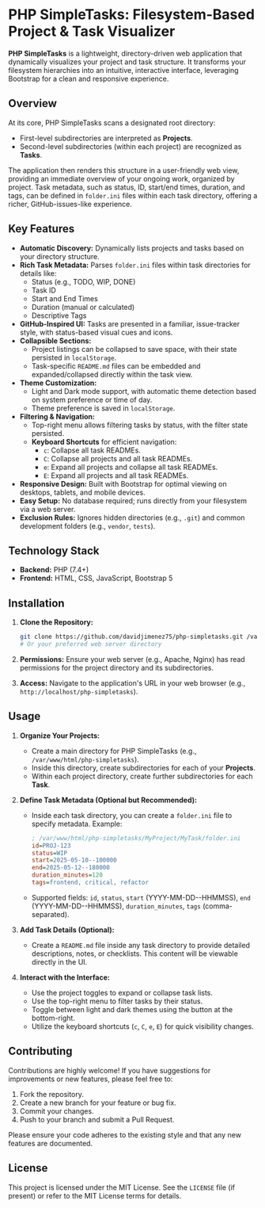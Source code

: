 <!-- filepath: /var/www/html/php-simpletasks/README.md -->
# PHP SimpleTasks: Filesystem-Based Project & Task Visualizer

**PHP SimpleTasks** is a lightweight, directory-driven web application that dynamically visualizes your project and task structure. It transforms your filesystem hierarchies into an intuitive, interactive interface, leveraging Bootstrap for a clean and responsive experience.

## Overview

At its core, PHP SimpleTasks scans a designated root directory:
-   First-level subdirectories are interpreted as **Projects**.
-   Second-level subdirectories (within each project) are recognized as **Tasks**.

The application then renders this structure in a user-friendly web view, providing an immediate overview of your ongoing work, organized by project. Task metadata, such as status, ID, start/end times, duration, and tags, can be defined in `folder.ini` files within each task directory, offering a richer, GitHub-issues-like experience.

## Key Features

-   **Automatic Discovery:** Dynamically lists projects and tasks based on your directory structure.
-   **Rich Task Metadata:** Parses `folder.ini` files within task directories for details like:
    -   Status (e.g., TODO, WIP, DONE)
    -   Task ID
    -   Start and End Times
    -   Duration (manual or calculated)
    -   Descriptive Tags
-   **GitHub-Inspired UI:** Tasks are presented in a familiar, issue-tracker style, with status-based visual cues and icons.
-   **Collapsible Sections:**
    -   Project listings can be collapsed to save space, with their state persisted in `localStorage`.
    -   Task-specific `README.md` files can be embedded and expanded/collapsed directly within the task view.
-   **Theme Customization:**
    -   Light and Dark mode support, with automatic theme detection based on system preference or time of day.
    -   Theme preference is saved in `localStorage`.
-   **Filtering & Navigation:**
    -   Top-right menu allows filtering tasks by status, with the filter state persisted.
    -   **Keyboard Shortcuts** for efficient navigation:
        -   `c`: Collapse all task READMEs.
        -   `C`: Collapse all projects and all task READMEs.
        -   `e`: Expand all projects and collapse all task READMEs.
        -   `E`: Expand all projects and all task READMEs.
-   **Responsive Design:** Built with Bootstrap for optimal viewing on desktops, tablets, and mobile devices.
-   **Easy Setup:** No database required; runs directly from your filesystem via a web server.
-   **Exclusion Rules:** Ignores hidden directories (e.g., `.git`) and common development folders (e.g., `vendor`, `tests`).

## Technology Stack

-   **Backend:** PHP (7.4+)
-   **Frontend:** HTML, CSS, JavaScript, Bootstrap 5

## Installation

1.  **Clone the Repository:**
    ```bash
    git clone https://github.com/davidjimenez75/php-simpletasks.git /var/www/html/php-simpletasks
    # Or your preferred web server directory
    ```

2.  **Permissions:**
    Ensure your web server (e.g., Apache, Nginx) has read permissions for the project directory and its subdirectories.

3.  **Access:**
    Navigate to the application's URL in your web browser (e.g., `http://localhost/php-simpletasks`).

## Usage

1.  **Organize Your Projects:**
    -   Create a main directory for PHP SimpleTasks (e.g., `/var/www/html/php-simpletasks`).
    -   Inside this directory, create subdirectories for each of your **Projects**.
    -   Within each project directory, create further subdirectories for each **Task**.

2.  **Define Task Metadata (Optional but Recommended):**
    -   Inside each task directory, you can create a `folder.ini` file to specify metadata. Example:
        ```ini
        ; /var/www/html/php-simpletasks/MyProject/MyTask/folder.ini
        id=PROJ-123
        status=WIP
        start=2025-05-10--100000
        end=2025-05-12--180000
        duration_minutes=120 
        tags=frontend, critical, refactor
        ```
    -   Supported fields: `id`, `status`, `start` (YYYY-MM-DD--HHMMSS), `end` (YYYY-MM-DD--HHMMSS), `duration_minutes`, `tags` (comma-separated).

3.  **Add Task Details (Optional):**
    -   Create a `README.md` file inside any task directory to provide detailed descriptions, notes, or checklists. This content will be viewable directly in the UI.

4.  **Interact with the Interface:**
    -   Use the project toggles to expand or collapse task lists.
    -   Use the top-right menu to filter tasks by their status.
    -   Toggle between light and dark themes using the button at the bottom-right.
    -   Utilize the keyboard shortcuts (`c`, `C`, `e`, `E`) for quick visibility changes.

## Contributing

Contributions are highly welcome! If you have suggestions for improvements or new features, please feel free to:
1.  Fork the repository.
2.  Create a new branch for your feature or bug fix.
3.  Commit your changes.
4.  Push to your branch and submit a Pull Request.

Please ensure your code adheres to the existing style and that any new features are documented.

## License

This project is licensed under the MIT License. See the `LICENSE` file (if present) or refer to the MIT License terms for details.